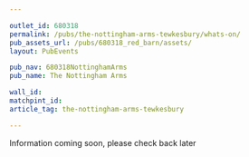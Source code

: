 ```yaml
---

outlet_id: 680318
permalink: /pubs/the-nottingham-arms-tewkesbury/whats-on/
pub_assets_url: /pubs/680318_red_barn/assets/
layout: PubEvents

pub_nav: 680318NottinghamArms
pub_name: The Nottingham Arms

wall_id:
matchpint_id: 
article_tag: the-nottingham-arms-tewkesbury

---
```



<p>Information coming soon, please check back later</p>